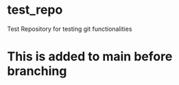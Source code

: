 # test_repo
Test Repository for testing git functionalities

# This is added to main before branching